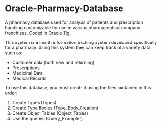 # Oracle-Pharmacy-Database
A pharmacy database used for analysis of patients and prescription handling customizable for use in various pharmaceutical company franchises. Coded in Oracle 11g.

This system is a health information tracking system developed specifically for a pharmacy. Using this system they can keep track of a variety data such as:​
- Customer data (both new and returning)​
- Prescriptions​
- Medicinal Data​
- Medical Records

To use this database, you must create it using the files contained in this order:
 1) Create Types (Types)
 2) Create Type Bodies (Type_Body_Creation)
 3) Create Object Tables (Object_Tables)
 4) Use the queries (Query_Examples)
